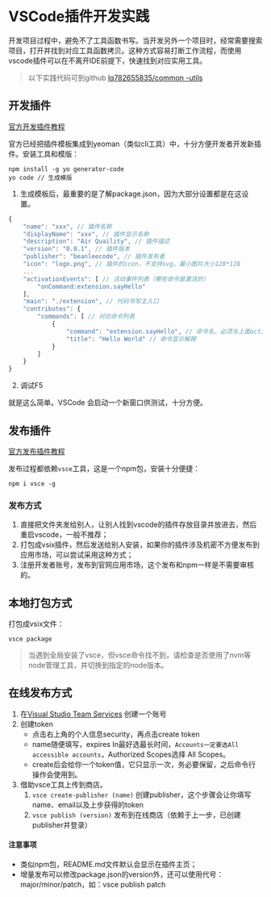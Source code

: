 # VSCode插件开发实践

开发项目过程中，避免不了工具函数书写。当开发另外一个项目时，经常需要搜索项目，打开并找到对应工具函数拷贝。这种方式容易打断工作流程，而使用vscode插件可以在不离开IDE前提下，快速找到对应实用工具。

> 以下实践代码可到github [lq782655835/common -utils](https://github.com/lq782655835/common-utils)

## 开发插件

[官方开发插件教程](https://code.visualstudio.com/api/get-started/your-first-extension)

官方已经把插件模板集成到yeoman（类似cli工具）中，十分方便开发者开发新插件。安装工具和模版：
```
npm install -g yo generator-code
yo code // 生成模版
```

1. 生成模板后，最重要的是了解package.json，因为大部分设置都是在这设置。
``` js
{
    "name": "xxx", // 插件名称
    "displayName": "xxx", // 插件显示名称
    "description": "Air Quaility", // 插件描述
    "version": "0.0.1", // 插件版本
    "publisher": "beanleecode", // 插件发布者
    "icon": "logo.png", // 插件的icon，不支持svg，最小图片大小128*128
    ...
    "activationEvents": [ // 活动事件列表（哪些命令是激活的）
        "onCommand:extension.sayHello"
    ],
    "main": "./extension", // 代码书写主入口
    "contributes": {
        "commands": [ // 对应命令列表
            {
                "command": "extension.sayHello", // 命令名，必须与上面activationEvents一致
                "title": "Hello World" // 命令显示解释
            }
        ]
    }
}
```

2. 调试F5

就是这么简单。VSCode 会启动一个新窗口供测试，十分方便。

## 发布插件

[官方发布插件教程](https://code.visualstudio.com/api/working-with-extensions/publishing-extension)

发布过程都依赖`vsce`工具，这是一个npm包，安装十分便捷：
```
npm i vsce -g
```

### 发布方式
1. 直接把文件夹发给别人，让别人找到vscode的插件存放目录并放进去，然后重启vscode，一般不推荐；
1. 打包成vsix插件，然后发送给别人安装，如果你的插件涉及机密不方便发布到应用市场，可以尝试采用这种方式；
1. 注册开发者账号，发布到官网应用市场，这个发布和npm一样是不需要审核的。

## 本地打包方式
打包成vsix文件：
```
vsce package
```

> 当遇到全局安装了vsce，但vsce命令找不到，请检查是否使用了nvm等node管理工具，并切换到指定的node版本。

## 在线发布方式

1. 在[Visual Studio Team Services](https://account.microsoft.com/?lang=zh-CN&refd=account.live.com&refp=landing&mkt=ZH-CN) 创建一个账号
1. 创建token
    * 点击右上角的个人信息security，再点击create token
    * name随便填写，expires In最好选最长时间，`Accounts一定要选All accessible accounts`，Authorized Scopes选择 All Scopes。
    * create后会给你一个token值，它只显示一次，务必要保留，之后命令行操作会使用到。
1. 借助vsce工具上传到商店。
    1. `vsce create-publisher (name)` 创建publisher，这个步骤会让你填写name、email以及上步获得的token
    1. `vsce publish (version)` 发布到在线商店（依赖于上一步，已创建publisher并登录）

#### 注意事项
* 类似npm包，README.md文件默认会显示在插件主页；
* 增量发布可以修改package.json的version外，还可以使用代号：major/minor/patch，如：vsce publish patch